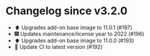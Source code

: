 # Changelog since v3.2.0
- ⬆️ Upgrades add-on base image to 11.0.1 (#197) 
- 🎆 Updates maintenance/license year to 2022 (#196) 
- ⬆️  Upgrades add-on base image to 11.0.0 (#193) 
- 🚀 Update CI to latest version (#192) 
